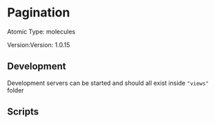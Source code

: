 # Pagination

Atomic Type: molecules

Version:Version: 1.0.15


## Development

Development servers can be started and should all exist inside `"views"` folder

## Scripts
